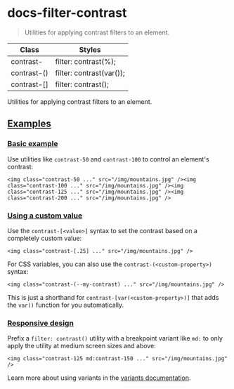 # docs-filter-contrast

> Utilities for applying contrast filters to an element.

| Class                        | Styles                                    |
| ---------------------------- | ----------------------------------------- |
| contrast-<number>            | filter: contrast(<number>%);              |
| contrast-(<custom-property>) | filter: contrast(var(<custom-property>)); |
| contrast-[<value>]           | filter: contrast(<value>);                |

Utilities for applying contrast filters to an element.

## [Examples](#examples)

### [Basic example](#basic-example)

Use utilities like `contrast-50` and `contrast-100` to control an element's contrast:

    <img class="contrast-50 ..." src="/img/mountains.jpg" /><img class="contrast-100 ..." src="/img/mountains.jpg" /><img class="contrast-125 ..." src="/img/mountains.jpg" /><img class="contrast-200 ..." src="/img/mountains.jpg" />

### [Using a custom value](#using-a-custom-value)

Use the `contrast-[<value>]` syntax to set the contrast based on a completely custom value:

    <img class="contrast-[.25] ..." src="/img/mountains.jpg" />

For CSS variables, you can also use the `contrast-(<custom-property>)` syntax:

    <img class="contrast-(--my-contrast) ..." src="/img/mountains.jpg" />

This is just a shorthand for `contrast-[var(<custom-property>)]` that adds the `var()` function for you automatically.

### [Responsive design](#responsive-design)

Prefix a `filter: contrast()` utility with a breakpoint variant like `md:` to only apply the utility at medium screen sizes and above:

    <img class="contrast-125 md:contrast-150 ..." src="/img/mountains.jpg" />

Learn more about using variants in the [variants documentation](/docs/hover-focus-and-other-states).
